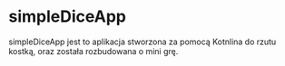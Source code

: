 # simpleDiceApp
simpleDiceApp jest to aplikacja stworzona za pomocą Kotnlina do rzutu kostką, oraz została
rozbudowana o mini grę.

